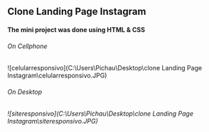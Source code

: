 ## Clone Landing Page Instagram 

#### The mini project was done using HTML & CSS

###### 																	   On Cellphone

![celularresponsivo](C:\Users\Pichau\Desktop\clone Landing Page Instagram\celularresponsivo.JPG)

###### 																		On Desktop

###### ![siteresponsivo](C:\Users\Pichau\Desktop\clone Landing Page Instagram\siteresponsivo.JPG)